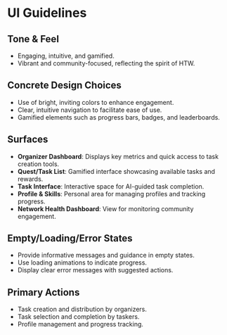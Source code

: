 # UI Guidelines

## Tone & Feel
- Engaging, intuitive, and gamified.
- Vibrant and community-focused, reflecting the spirit of HTW.

## Concrete Design Choices
- Use of bright, inviting colors to enhance engagement.
- Clear, intuitive navigation to facilitate ease of use.
- Gamified elements such as progress bars, badges, and leaderboards.

## Surfaces
- **Organizer Dashboard**: Displays key metrics and quick access to task creation tools.
- **Quest/Task List**: Gamified interface showcasing available tasks and rewards.
- **Task Interface**: Interactive space for AI-guided task completion.
- **Profile & Skills**: Personal area for managing profiles and tracking progress.
- **Network Health Dashboard**: View for monitoring community engagement.

## Empty/Loading/Error States
- Provide informative messages and guidance in empty states.
- Use loading animations to indicate progress.
- Display clear error messages with suggested actions.

## Primary Actions
- Task creation and distribution by organizers.
- Task selection and completion by taskers.
- Profile management and progress tracking.